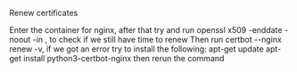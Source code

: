 Renew certificates

Enter the container for nginx, after that try and run openssl x509 -enddate -noout -in <path to pem file>, to check if we still have time to renew
Then run certbot --nginx renew -v, if we got an error try to install the following:
apt-get update
apt-get install python3-certbot-nginx
then rerun the command
